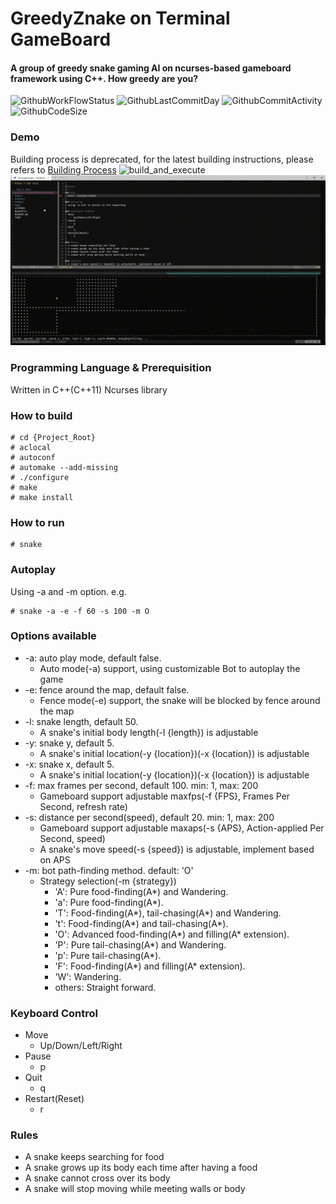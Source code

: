 GreedyZnake on Terminal GameBoard
===
#### A group of greedy snake gaming AI on ncurses-based gameboard framework using C++. How greedy are you?
![GithubWorkFlowStatus](https://img.shields.io/github/workflow/status/hyili/GreedyZnake/CodeQL)
![GithubLastCommitDay](https://img.shields.io/github/last-commit/hyili/GreedyZnake)
![GithubCommitActivity](https://img.shields.io/github/commit-activity/m/hyili/GreedyZnake)
![GithubCodeSize](https://img.shields.io/github/languages/code-size/hyili/GreedyZnake)

### Demo
Building process is deprecated, for the latest building instructions, please refers to [Building Process](#How-to-build)
![build_and_execute](build_and_execute.gif)
![game_autoplay](game_autoplay.gif)

### Programming Language & Prerequisition
Written in C++(C++11) Ncurses library

### How to build
```
# cd {Project_Root}
# aclocal
# autoconf
# automake --add-missing
# ./configure
# make
# make install
```

### How to run
```
# snake
```

### Autoplay
Using -a and -m option. e.g.
```
# snake -a -e -f 60 -s 100 -m O
```

### Options available
- -a: auto play mode, default false.
    - Auto mode(-a) support, using customizable Bot to autoplay the game
- -e: fence around the map, default false.
    - Fence mode(-e) support, the snake will be blocked by fence around the map
- -l: snake length, default 50.
    - A snake's initial body length(-l {length}) is adjustable
- -y: snake y, default 5.
    - A snake's initial location(-y {location})(-x {location}) is adjustable
- -x: snake x, default 5.
    - A snake's initial location(-y {location})(-x {location}) is adjustable
- -f: max frames per second, default 100. min: 1, max: 200
    - Gameboard support adjustable maxfps(-f {FPS}, Frames Per Second, refresh rate)
- -s: distance per second(speed), default 20. min: 1, max: 200
    - Gameboard support adjustable maxaps(-s {APS}, Action-applied Per Second, speed)
    - A snake's move speed(-s {speed}) is adjustable, implement based on APS
- -m: bot path-finding method. default: 'O'
    - Strategy selection(-m {strategy})
        - 'A': Pure food-finding(A*) and Wandering.
        - 'a': Pure food-finding(A*).
        - 'T': Food-finding(A*), tail-chasing(A*) and Wandering.
        - 't': Food-finding(A*) and tail-chasing(A*).
        - 'O': Advanced food-finding(A*) and filling(A* extension).
        - 'P': Pure tail-chasing(A*) and Wandering.
        - 'p': Pure tail-chasing(A*).
        - 'F': Food-finding(A*) and filling(A* extension).
        - 'W': Wandering.
        - others: Straight forward.

### Keyboard Control
- Move
    - Up/Down/Left/Right
- Pause
    - p
- Quit
    - q
- Restart(Reset)
    - r

### Rules
- A snake keeps searching for food
- A snake grows up its body each time after having a food
- A snake cannot cross over its body
- A snake will stop moving while meeting walls or body
